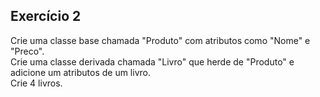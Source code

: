 ## Exercício 2

Crie uma classe base chamada "Produto" com atributos como "Nome" e "Preco".\
Crie uma classe derivada chamada "Livro" que herde de "Produto" e adicione um atributos de um livro.\
Crie 4 livros.